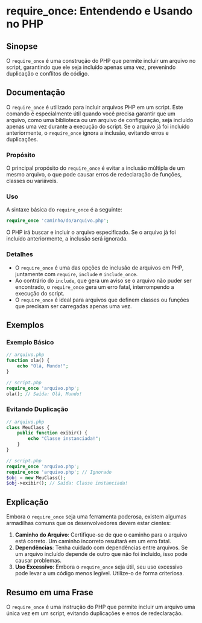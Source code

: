 <!--
Meta Description: # require_once: Entendendo e Usando no PHP ## Sinopse O `require_once` é uma construção do PHP que permite incluir um arquivo no script, garantindo qu...
Meta Keywords: arquivo, php, require_once, que, uma
-->

# require_once: Entendendo e Usando no PHP

## Sinopse
O `require_once` é uma construção do PHP que permite incluir um arquivo no script, garantindo que ele seja incluído apenas uma vez, prevenindo duplicação e conflitos de código.

## Documentação
O `require_once` é utilizado para incluir arquivos PHP em um script. Este comando é especialmente útil quando você precisa garantir que um arquivo, como uma biblioteca ou um arquivo de configuração, seja incluído apenas uma vez durante a execução do script. Se o arquivo já foi incluído anteriormente, o `require_once` ignora a inclusão, evitando erros e duplicações.

### Propósito
O principal propósito do `require_once` é evitar a inclusão múltipla de um mesmo arquivo, o que pode causar erros de redeclaração de funções, classes ou variáveis.

### Uso
A sintaxe básica do `require_once` é a seguinte:

```php
require_once 'caminho/do/arquivo.php';
```

O PHP irá buscar e incluir o arquivo especificado. Se o arquivo já foi incluído anteriormente, a inclusão será ignorada.

### Detalhes
- O `require_once` é uma das opções de inclusão de arquivos em PHP, juntamente com `require`, `include` e `include_once`.
- Ao contrário do `include`, que gera um aviso se o arquivo não puder ser encontrado, o `require_once` gera um erro fatal, interrompendo a execução do script.
- O `require_once` é ideal para arquivos que definem classes ou funções que precisam ser carregadas apenas uma vez.

## Exemplos

### Exemplo Básico
```php
// arquivo.php
function ola() {
    echo "Olá, Mundo!";
}

// script.php
require_once 'arquivo.php';
ola(); // Saída: Olá, Mundo!
```

### Evitando Duplicação
```php
// arquivo.php
class MeuClass {
    public function exibir() {
        echo "Classe instanciada!";
    }
}

// script.php
require_once 'arquivo.php';
require_once 'arquivo.php'; // Ignorado
$obj = new MeuClass();
$obj->exibir(); // Saída: Classe instanciada!
```

## Explicação
Embora o `require_once` seja uma ferramenta poderosa, existem algumas armadilhas comuns que os desenvolvedores devem estar cientes:

1. **Caminho do Arquivo**: Certifique-se de que o caminho para o arquivo está correto. Um caminho incorreto resultará em um erro fatal.
2. **Dependências**: Tenha cuidado com dependências entre arquivos. Se um arquivo incluído depende de outro que não foi incluído, isso pode causar problemas.
3. **Uso Excessivo**: Embora o `require_once` seja útil, seu uso excessivo pode levar a um código menos legível. Utilize-o de forma criteriosa.

## Resumo em uma Frase
O `require_once` é uma instrução do PHP que permite incluir um arquivo uma única vez em um script, evitando duplicações e erros de redeclaração.